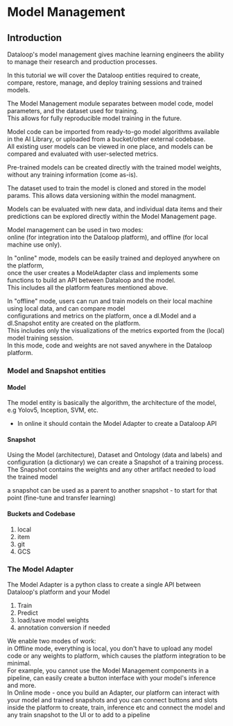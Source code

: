 # Model Management  
  
## Introduction  
Dataloop's model management gives machine learning engineers the ability to manage their research and production processes.  
  
In this tutorial we will cover the Dataloop entities required to create, compare, restore, manage, and deploy training sessions and trained models.  
  
The Model Management module separates between model code, model parameters, and the dataset used for training.  
This allows for fully reproducible model training in the future.  
  
Model code can be imported from ready-to-go model algorithms available in the AI Library, or uploaded from a bucket/other external codebase.  
All existing user models can be viewed in one place, and models can be compared and evaluated with user-selected metrics.  
  
Pre-trained models can be created directly with the trained model weights, without any training information (come as-is).  
  
The dataset used to train the model is cloned and stored in the model params. This allows data versioning within the model managment.  
  
Models can be evaluated with new data, and individual data items and their predictions can be explored directly within the Model Management page.  
  
Model management can be used in two modes:  
online (for integration into the Dataloop platform), and offline (for local machine use only).  
  
In "online" mode, models can be easily trained and deployed anywhere on the platform,  
once the user creates a ModelAdapter class and implements some functions to build an API between Dataloop and the model.  
This includes all the platform features mentioned above.  
  
In "offline" mode, users can run and train models on their local machine using local data, and can compare model  
configurations and metrics on the platform, once a dl.Model and a dl.Snapshot entity are created on the platform.  
This includes only the visualizations of the metrics exported from the (local) model training session.  
In this mode, code and weights are not saved anywhere in the Dataloop platform.  
  
### Model and Snapshot entities  
  
#### Model  
  
The model entity is basically the algorithm, the architecture of the model, e.g Yolov5, Inception, SVM, etc.  
- In online it should contain the Model Adapter to create a Dataloop API  
  
  
#### Snapshot  
  
Using the Model (architecture), Dataset and Ontology (data and labels) and configuration (a dictionary) we can create a Snapshot of a training process.  
The Snapshot contains the weights and any other artifact needed to load the trained model  
  
a snapshot can be used as a parent to another snapshot - to start for that point (fine-tune and transfer learning)  
  
#### Buckets and Codebase  
1. local  
2. item  
3. git  
4. GCS  
  
### The Model Adapter  
  
The Model Adapter is a python class to create a single API between Dataloop's platform and your Model  
  
1. Train  
2. Predict  
3. load/save model weights  
4. annotation conversion if needed  
  
We enable two modes of work:  
in Offline mode, everything is local, you don't have to upload any model code or any weights to platform, which causes the platform integration to be minimal.  
For example, you cannot use the Model Management components in a pipeline, can easily create a button interface with your model's inference and more.  
In Online mode - once you build an Adapter, our platform can interact with your model and trained snapshots and you can connect buttons and slots inside the platform to create, train, inference etc and connect the model and any train snapshot to the UI or to add to a pipeline  
